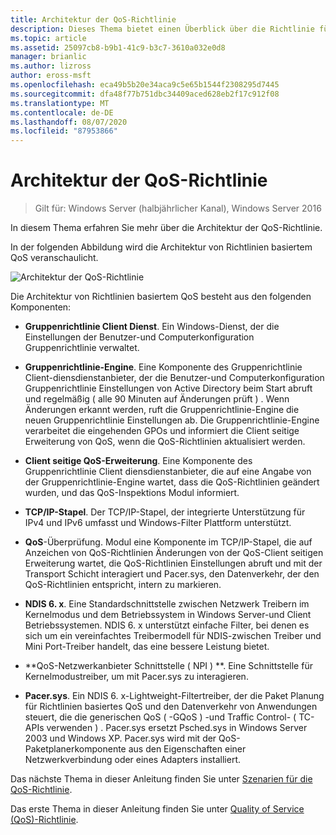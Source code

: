 ```yaml
---
title: Architektur der QoS-Richtlinie
description: Dieses Thema bietet einen Überblick über die Richtlinie für Quality of Service (QoS), mit der Sie Gruppenrichtlinie die Bandbreite von Netzwerk Datenverkehr für bestimmte Anwendungen und Dienste in Windows Server 2016 priorisieren können.
ms.topic: article
ms.assetid: 25097cb8-b9b1-41c9-b3c7-3610a032e0d8
manager: brianlic
ms.author: lizross
author: eross-msft
ms.openlocfilehash: eca49b5b20e34aca9c5e65b1544f2308295d7445
ms.sourcegitcommit: dfa48f77b751dbc34409aced628eb2f17c912f08
ms.translationtype: MT
ms.contentlocale: de-DE
ms.lasthandoff: 08/07/2020
ms.locfileid: "87953866"
---
```

# <a name="qos-policy-architecture"></a>Architektur der QoS-Richtlinie

>Gilt für: Windows Server (halbjährlicher Kanal), Windows Server 2016

In diesem Thema erfahren Sie mehr über die Architektur der QoS-Richtlinie.

In der folgenden Abbildung wird die Architektur von Richtlinien basiertem QoS veranschaulicht.

![Architektur der QoS-Richtlinie](../../media/QoS/QoS-Policy-Architecture.jpg)

Die Architektur von Richtlinien basiertem QoS besteht aus den folgenden Komponenten:

- **Gruppenrichtlinie Client Dienst**. Ein Windows-Dienst, der die Einstellungen der Benutzer-und Computerkonfiguration Gruppenrichtlinie verwaltet.

- **Gruppenrichtlinie-Engine**. Eine Komponente des Gruppenrichtlinie Client-diensdienstanbieter, der die Benutzer-und Computerkonfiguration Gruppenrichtlinie Einstellungen von Active Directory beim Start abruft und regelmäßig \( alle 90 Minuten auf Änderungen prüft \) . Wenn Änderungen erkannt werden, ruft die Gruppenrichtlinie-Engine die neuen Gruppenrichtlinie Einstellungen ab. Die Gruppenrichtlinie-Engine verarbeitet die eingehenden GPOs und informiert die Client seitige Erweiterung von QoS, wenn die QoS-Richtlinien aktualisiert werden.

- **Client seitige QoS-Erweiterung**. Eine Komponente des Gruppenrichtlinie Client diensdienstanbieter, die auf eine Angabe von der Gruppenrichtlinie-Engine wartet, dass die QoS-Richtlinien geändert wurden, und das QoS-Inspektions Modul informiert.

- **TCP/IP-Stapel**. Der TCP/IP-Stapel, der integrierte Unterstützung für IPv4 und IPv6 umfasst und Windows-Filter Plattform unterstützt.

- **QoS**-Überprüfung. Modul eine Komponente im TCP/IP-Stapel, die auf Anzeichen von QoS-Richtlinien Änderungen von der QoS-Client seitigen Erweiterung wartet, die QoS-Richtlinien Einstellungen abruft und mit der Transport Schicht interagiert und Pacer.sys, den Datenverkehr, der den QoS-Richtlinien entspricht, intern zu markieren.

- **NDIS 6. x**. Eine Standardschnittstelle zwischen Netzwerk Treibern im Kernelmodus und dem Betriebssystem in Windows Server-und Client Betriebssystemen. NDIS 6. x unterstützt einfache Filter, bei denen es sich um ein vereinfachtes Treibermodell für NDIS-zwischen Treiber und Mini Port-Treiber handelt, das eine bessere Leistung bietet.

- **QoS-Netzwerkanbieter Schnittstelle \( NPI \) **. Eine Schnittstelle für Kernelmodustreiber, um mit Pacer.sys zu interagieren.

- **Pacer.sys**. Ein NDIS 6. x-Lightweight-Filtertreiber, der die Paket Planung für Richtlinien basiertes QoS und den Datenverkehr von Anwendungen steuert, die die generischen QoS \( -GQoS \) -und Traffic Control- \( TC-APIs verwenden \) . Pacer.sys ersetzt Psched.sys in Windows Server 2003 und Windows XP. Pacer.sys wird mit der QoS-Paketplanerkomponente aus den Eigenschaften einer Netzwerkverbindung oder eines Adapters installiert.

Das nächste Thema in dieser Anleitung finden Sie unter [Szenarien für die QoS-Richtlinie](qos-policy-scenarios.md).

Das erste Thema in dieser Anleitung finden Sie unter [Quality of Service (QoS)-Richtlinie](qos-policy-top.md).

